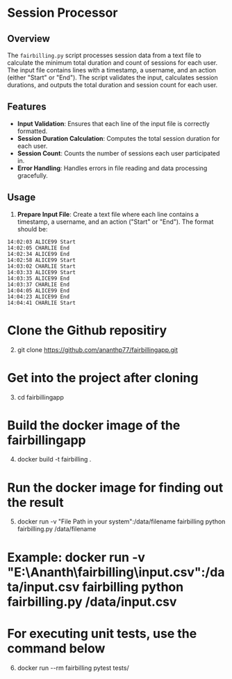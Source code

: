 # Session Processor

## Overview

The `fairbilling.py` script processes session data from a text file to calculate the minimum total duration and count of sessions for each user. The input file contains lines with a timestamp, a username, and an action (either "Start" or "End"). The script validates the input, calculates session durations, and outputs the total duration and session count for each user.

## Features

- **Input Validation**: Ensures that each line of the input file is correctly formatted.
- **Session Duration Calculation**: Computes the total session duration for each user.
- **Session Count**: Counts the number of sessions each user participated in.
- **Error Handling**: Handles errors in file reading and data processing gracefully.

## Usage

1. **Prepare Input File**: Create a text file where each line contains a timestamp, a username, and an action ("Start" or "End"). The format should be:
```
14:02:03 ALICE99 Start 
14:02:05 CHARLIE End 
14:02:34 ALICE99 End 
14:02:58 ALICE99 Start 
14:03:02 CHARLIE Start 
14:03:33 ALICE99 Start 
14:03:35 ALICE99 End 
14:03:37 CHARLIE End 
14:04:05 ALICE99 End 
14:04:23 ALICE99 End 
14:04:41 CHARLIE Start
```
# Clone the Github repositiry
2. git clone https://github.com/ananthp77/fairbillingapp.git
# Get into the project after cloning
3. cd fairbillingapp
# Build the docker image of the fairbillingapp 
4. docker build -t fairbilling .
# Run the docker image for finding out the result 
5. docker run -v "File Path in your system":/data/filename fairbilling python fairbilling.py /data/filename 
# Example: docker run -v "E:\Ananth\fairbilling\input.csv":/data/input.csv fairbilling python fairbilling.py /data/input.csv
# For executing unit tests, use the command below
6. docker run --rm fairbilling pytest tests/
